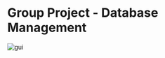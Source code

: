 ﻿# Group Project - Database Management
![gui](https://github.com/r3mot/grocery-inventory-453/assets/88360543/d9dfdd33-d34d-4946-bb55-ba891fceb48f)
